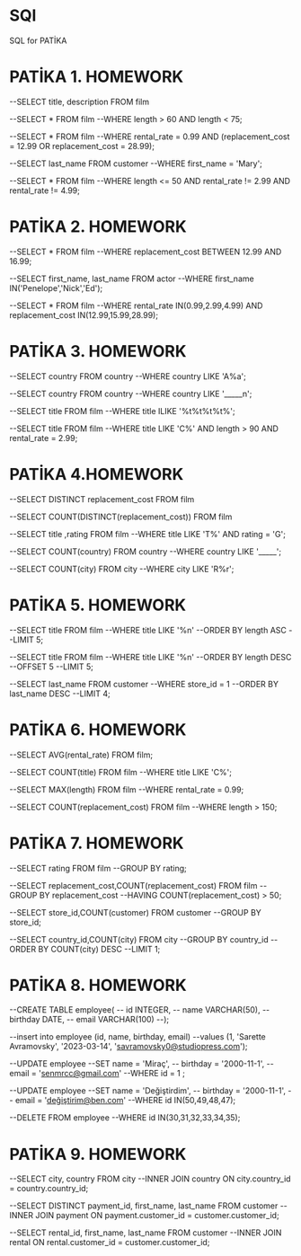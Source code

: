# SQl
SQL for PATİKA

# PATİKA 1. HOMEWORK

--SELECT title, description FROM film

--SELECT * FROM film
--WHERE length > 60 AND length < 75;

--SELECT * FROM film
--WHERE rental_rate = 0.99 AND (replacement_cost = 12.99 OR replacement_cost = 28.99);

--SELECT last_name FROM customer
--WHERE first_name = 'Mary';

--SELECT * FROM film
--WHERE length <= 50 AND rental_rate != 2.99 AND rental_rate != 4.99;

# PATİKA 2. HOMEWORK

--SELECT * FROM film
--WHERE replacement_cost BETWEEN 12.99 AND 16.99;

--SELECT first_name, last_name FROM actor
--WHERE first_name IN('Penelope','Nick','Ed');

--SELECT * FROM film
--WHERE rental_rate IN(0.99,2.99,4.99) AND replacement_cost IN(12.99,15.99,28.99);

# PATİKA 3. HOMEWORK

--SELECT country FROM country
--WHERE country LIKE 'A%a';

--SELECT country FROM country
--WHERE country LIKE '_____n';

--SELECT title FROM film
--WHERE title ILIKE '%t%t%t%t%';

--SELECT title FROM film
--WHERE title LIKE 'C%' AND length > 90 AND rental_rate = 2.99;

# PATİKA 4.HOMEWORK

--SELECT DISTINCT replacement_cost FROM film

--SELECT COUNT(DISTINCT(replacement_cost)) FROM film

--SELECT title ,rating FROM film
--WHERE title LIKE 'T%' AND rating = 'G';

--SELECT COUNT(country) FROM country
--WHERE country LIKE '_____';

--SELECT COUNT(city) FROM city
--WHERE city LIKE 'R%r';

# PATİKA 5. HOMEWORK

--SELECT title FROM film
--WHERE title LIKE '%n'
--ORDER BY length ASC
--LIMIT 5;

--SELECT title FROM film
--WHERE title LIKE '%n'
--ORDER BY length DESC
--OFFSET 5
--LIMIT 5;

--SELECT last_name FROM customer
--WHERE store_id = 1
--ORDER BY last_name DESC
--LIMIT 4;

# PATİKA 6. HOMEWORK

--SELECT AVG(rental_rate) FROM film;

--SELECT COUNT(title) FROM film
--WHERE title LIKE 'C%';

--SELECT MAX(length) FROM film
--WHERE rental_rate = 0.99;

--SELECT COUNT(replacement_cost) FROM film
--WHERE length > 150;

# PATİKA 7. HOMEWORK

--SELECT rating FROM film
--GROUP BY rating;

--SELECT replacement_cost,COUNT(replacement_cost) FROM film
--GROUP BY replacement_cost
--HAVING COUNT(replacement_cost) > 50;

--SELECT store_id,COUNT(customer) FROM customer
--GROUP BY store_id;

--SELECT country_id,COUNT(city) FROM city
--GROUP BY country_id 
--ORDER BY COUNT(city) DESC
--LIMIT 1;

# PATİKA 8. HOMEWORK

--CREATE TABLE employee(
--	id INTEGER,
--	name VARCHAR(50),
--	birthday DATE,
--	email VARCHAR(100)
--);

--insert into employee (id, name, birthday, email) 
--values (1, 'Sarette Avramovsky', '2023-03-14', 'savramovsky0@studiopress.com');

--UPDATE employee
--SET name = 'Miraç',
--	birthday = '2000-11-1',
--	email = 'senmrcc@gmail.com'
--WHERE id = 1 ;

--UPDATE employee
--SET name = 'Değiştirdim',
--	birthday = '2000-11-1',
--	email = 'değiştirim@ben.com'
--WHERE id IN(50,49,48,47);

--DELETE FROM employee
--WHERE id IN(30,31,32,33,34,35);

# PATİKA 9. HOMEWORK

--SELECT city, country FROM city
--INNER JOIN country ON city.country_id = country.country_id;

--SELECT DISTINCT payment_id, first_name, last_name FROM customer
--INNER JOIN payment ON payment.customer_id = customer.customer_id;

--SELECT rental_id, first_name, last_name FROM customer
--INNER JOIN rental ON rental.customer_id = customer.customer_id;
